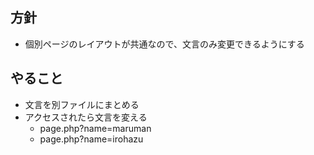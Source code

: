 ## 方針
- 個別ページのレイアウトが共通なので、文言のみ変更できるようにする

## やること
- 文言を別ファイルにまとめる
- アクセスされたら文言を変える
    -  page.php?name=maruman
    -  page.php?name=irohazu
